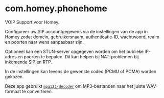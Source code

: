 # com.homey.phonehome

VOIP Support voor Homey.

Configureer uw SIP accountgegevens via de instellingen van de app in Homey zodat domein, gebruikersnaam, authenticatie-ID, wachtwoord, realm en poorten naar wens aanpasbaar zijn.

Optioneel kan een STUN-server opgegeven worden om het publieke IP-adres en poorten te bepalen. Dit kan helpen bij NAT-problemen bij inkomende SIP en RTP.

In de instellingen kan tevens de gewenste codec (PCMU of PCMA) worden gekozen.

Deze app gebruikt [`mpg123-decoder`](https://www.npmjs.com/package/mpg123-decoder) om MP3-bestanden naar het juiste WAV-formaat te converteren.
